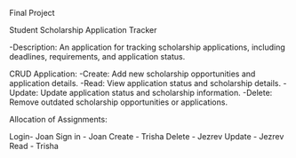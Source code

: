 Final Project 

Student Scholarship Application Tracker

-Description: An application for tracking scholarship applications, including deadlines, requirements, and application status.

CRUD Application:
-Create: Add new scholarship opportunities and application details.
-Read: View application status and scholarship details.
-Update: Update application status and scholarship information.
-Delete: Remove outdated scholarship opportunities or applications.

Allocation of Assignments:

Login- Joan
Sign in - Joan
Create - Trisha
Delete - Jezrev
Update - Jezrev
Read - Trisha

